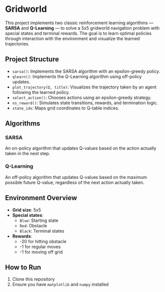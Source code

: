 # Gridworld

This project implements two classic reinforcement learning algorithms — **SARSA** and **Q-Learning** — to solve a 5x5 gridworld navigation problem with special states and terminal rewards. The goal is to learn optimal policies through interaction with the environment and visualize the learned trajectories.

## Project Structure

- `sarsa()`: Implements the SARSA algorithm with an epsilon-greedy policy.
- `qlearn()`: Implements the Q-Learning algorithm using off-policy updates.
- `plot_trajectory(Q, title)`: Visualizes the trajectory taken by an agent following the learned policy.
- `select_action()`: Chooses actions using an epsilon-greedy strategy.
- `ns_reward()`: Simulates state transitions, rewards, and termination logic.
- `state_idx`: Maps grid coordinates to Q-table indices.

## Algorithms

### SARSA
An on-policy algorithm that updates Q-values based on the action actually taken in the next step.

### Q-Learning
An off-policy algorithm that updates Q-values based on the maximum possible future Q-value, regardless of the next action actually taken.

## Environment Overview

- **Grid size**: 5x5
- **Special states**:
  - `Blue`: Starting state
  - `Red`: Obstacle
  - `Black`: Terminal states
- **Rewards**:
  - -20 for hitting obstacle
  - -1 for regular moves
  - -1 for moving off grid

## How to Run

1. Clone this repository
2. Ensure you have `matplotlib` and `numpy` installed

